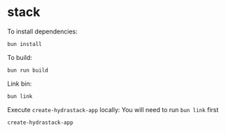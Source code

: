 # stack

To install dependencies:

```bash
bun install
```

To build:

```bash
bun run build
```

Link bin:

```bash
bun link
```

Execute `create-hydrastack-app` locally:
You will need to run `bun link` first
```bash
create-hydrastack-app
```